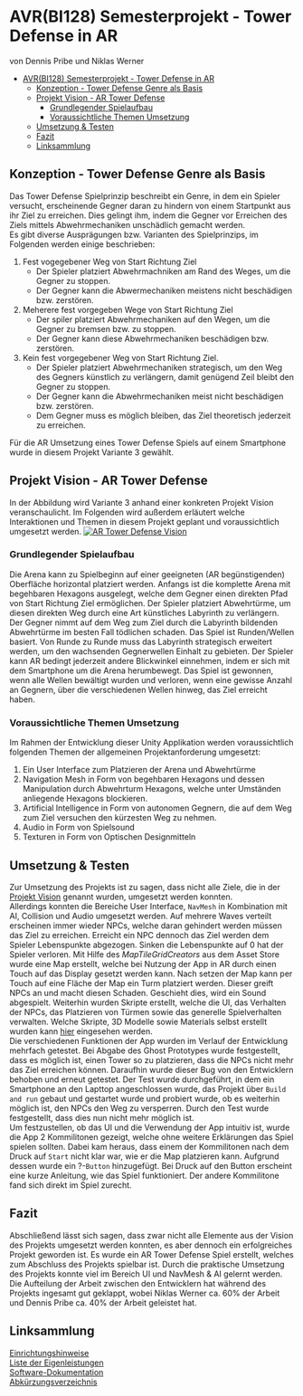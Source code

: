 # AVR(BI128) Semesterprojekt - Tower Defense in AR
von Dennis Pribe und Niklas Werner  

- [AVR(BI128) Semesterprojekt - Tower Defense in AR](#avrbi128-semesterprojekt---tower-defense-in-ar)
  - [Konzeption - Tower Defense Genre als Basis](#konzeption---tower-defense-genre-als-basis)
  - [Projekt Vision - AR Tower Defense](#projekt-vision---ar-tower-defense)
    - [Grundlegender Spielaufbau](#grundlegender-spielaufbau)
    - [Voraussichtliche Themen Umsetzung](#voraussichtliche-themen-umsetzung)
  - [Umsetzung & Testen](#umsetzung--testen)
  - [Fazit](#fazit)
  - [Linksammlung](#linksammlung)

## Konzeption - Tower Defense Genre als Basis
Das Tower Defense Spielprinzip beschreibt ein Genre, in dem ein Spieler versucht, erscheinende Gegner daran zu hindern von einem Startpunkt aus ihr Ziel zu erreichen. Dies gelingt ihm, indem die Gegner vor Erreichen des Ziels mittels Abwehrmechaniken unschädlich gemacht werden.  
Es gibt diverse Ausprägungen bzw. Varianten des Spielprinzips, im Folgenden werden einige beschrieben:
1. Fest vogegebener Weg von Start Richtung Ziel
    * Der Spieler platziert Abwehrmachniken am Rand des Weges, um die Gegner zu stoppen.
    * Der Gegner kann die Abwermechaniken meistens nicht beschädigen bzw. zerstören.
2. Meherere fest vorgegeben Wege von Start Richtung Ziel
    * Der spiler platziert Abwehrmechaniken auf den Wegen, um die Gegner zu bremsen bzw. zu stoppen.
    * Der Gegner kann diese Abwehrmechaniken beschädigen bzw. zerstören.
3. Kein fest vorgegebener Weg von Start Richtung Ziel.
    * Der Spieler platziert Abwehrmechaniken strategisch, um den Weg des Gegners künstlich zu verlängern, damit genügend Zeil bleibt den Gegner zu stoppen.
    * Der Gegner kann die Abwehrmechaniken meist nicht beschädigen bzw. zerstören.
    * Dem Gegner muss es möglich bleiben, das Ziel theoretisch jederzeit zu erreichen.

Für die AR Umsetzung eines Tower Defense Spiels auf einem Smartphone wurde in diesem Projekt Variante 3 gewählt.

## Projekt Vision - AR Tower Defense
In der Abbildung wird Variante 3 anhand einer konkreten Projekt Vision veranschaulicht. Im Folgenden wird außerdem erläutert welche Interaktionen und Themen in diesem Projekt geplant und voraussichtlich umgesetzt werden.
[![AR Tower Defense Vision](./artowerdefensevision.png)](artowerdefensevision.png)

### Grundlegender Spielaufbau
Die Arena kann zu Spielbeginn auf einer geeigneten (AR begünstigenden) Oberfläche horizontal platziert werden. Anfangs ist die komplette Arena mit begehbaren Hexagons ausgelegt, welche dem Gegner einen direkten Pfad von Start Richtung Ziel ermöglichen. Der Spieler platziert Abwehrtürme, um diesen direkten Weg durch eine Art künstliches Labyrinth zu verlängern. Der Gegner nimmt auf dem Weg zum Ziel durch die Labyrinth bildenden Abwehrtürme im besten Fall tödlichen schaden. Das Spiel ist Runden/Wellen basiert. Von Runde zu Runde muss das Labyrinth strategisch erweitert werden, um den wachsenden Gegnerwellen Einhalt zu gebieten. Der Spieler kann AR bedingt jederzeit andere Blickwinkel einnehmen, indem er sich mit dem Smartphone um die Arena herumbewegt. Das Spiel ist gewonnen, wenn alle Wellen bewältigt wurden und verloren, wenn eine gewisse Anzahl an Gegnern, über die verschiedenen Wellen hinweg, das Ziel erreicht haben.

### Voraussichtliche Themen Umsetzung
Im Rahmen der Entwicklung dieser Unity Applikation werden voraussichtlich folgenden Themen der allgemeinen Projektanforderung umgesetzt:
1. Ein User Interface zum Platzieren der Arena und Abwehrtürme
2. Navigation Mesh in Form von begehbaren Hexagons und dessen Manipulation durch
Abwehrturm Hexagons, welche unter Umständen anliegende Hexagons blockieren.
3. Artificial Intelligence in Form von autonomen Gegnern, die auf dem Weg zum Ziel versuchen
den kürzesten Weg zu nehmen.
4. Audio in Form von Spielsound
5. Texturen in Form von Optischen Designmitteln

## Umsetzung & Testen
Zur Umsetzung des Projekts ist zu sagen, dass nicht alle Ziele, die in der [Projekt Vision](#projekt-vision---ar-tower-defense) genannt wurden, umgesetzt werden konnten.  
Allerdings konnten die Bereiche User Interface, `NavMesh` in Kombination mit AI, Collision und Audio umgesetzt werden. Auf mehrere Waves verteilt erscheinen immer wieder NPCs, welche daran gehindert werden müssen das Ziel zu erreichen. Erreicht ein NPC dennoch das Ziel werden dem Spieler Lebenspunkte abgezogen. Sinken die Lebenspunkte auf 0 hat der Spieler verloren. Mit Hilfe des _MapTileGridCreators_ aus dem Asset Store wurde eine Map erstellt, welche bei Nutzung der App in AR durch einen Touch auf das Display gesetzt werden kann. Nach setzen der Map kann per Touch auf eine Fläche der Map ein Turm platziert werden. Dieser greift NPCs an und macht diesen Schaden. Geschieht dies, wird ein Sound abgespielt. Weiterhin wurden Skripte erstellt, welche die UI, das Verhalten der NPCs, das Platzieren von Türmen sowie das generelle Spielverhalten verwalten.
Welche Skripte, 3D Modelle sowie Materials selbst erstellt wurden kann [hier](./eigenleistung.md) eingesehen werden.  
Die verschiedenen Funktionen der App wurden im Verlauf der Entwicklung mehrfach getestet. Bei Abgabe des Ghost Prototypes wurde festgestellt, dass es möglich ist, einen Tower so zu platzieren, dass die NPCs nicht mehr das Ziel erreichen können. Daraufhin wurde dieser Bug von den Entwicklern behoben und erneut getestet. Der Test wurde durchgeführt, in dem ein Smartphone an den Lapttop angeschlossen wurde, das Projekt über `Build and run` gebaut und gestartet wurde und probiert wurde, ob es weiterhin möglich ist, den NPCs den Weg zu versperren. Durch den Test wurde festgestellt, dass dies nun nicht mehr möglich ist.  
Um festzustellen, ob das UI und die Verwendung der App intuitiv ist, wurde die App 2 Kommilitonen gezeigt, welche ohne weitere Erklärungen das Spiel spielen sollten. Dabei kam heraus, dass einem der Kommilitonen nach dem Druck auf `Start` nicht klar war, wie er die Map platzieren kann. Aufgrund dessen wurde ein ?-`Button` hinzugefügt. Bei Druck auf den Button erscheint eine kurze Anleitung, wie das Spiel funktioniert. Der andere Kommilitone fand sich direkt im Spiel zurecht.

## Fazit
Abschließend lässt sich sagen, dass zwar nicht alle Elemente aus der Vision des Projekts umgesetzt werden konnten, es aber dennoch ein erfolgreiches Projekt geworden ist. Es wurde ein AR Tower Defense Spiel erstellt, welches zum Abschluss des Projekts spielbar ist. Durch die praktische Umsetzung des Projekts konnte viel im Bereich UI und NavMesh & AI gelernt werden. Die Aufteilung der Arbeit zwischen den Entwicklern hat während des Projekts ingesamt gut geklappt, wobei Niklas Werner ca. 60% der Arbeit und Dennis Pribe ca. 40% der Arbeit geleistet hat.

## Linksammlung
[Einrichtungshinweise](./README.md)  
[Liste der Eigenleistungen](./eigenleistung.md)  
[Software-Dokumentation](./software-documentation.md)  
[Abkürzungsverzeichnis](./abkuerzungsverzeichnis.md)